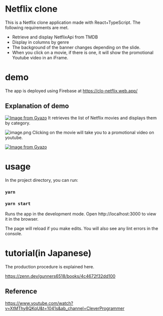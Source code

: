 # Netflix clone

This is a Netflix clone application made with React+TypeScript.
The following requirements are met.

- Retrieve and display NetflixApi from TMDB
- Display in columns by genre
- The background of the banner changes depending on the slide.
- When you click on a movie, if there is one, it will show the promotional Youtube video in an iFrame.

# demo

The app is deployed using Firebase at https://clo-netflix.web.app/

## Explanation of demo

[![Image from Gyazo](https://i.gyazo.com/6f7801ca81151b3c7cc41cd90a6022b4.jpg)](https://gyazo.com/6f7801ca81151b3c7cc41cd90a6022b4)
It retrieves the list of Netflix movies and displays them by category.

![image.png](https://qiita-image-store.s3.ap-northeast-1.amazonaws.com/0/397606/a92dea7f-beda-0ffd-c06c-00633c357eea.png)
Clicking on the movie will take you to a promotional video on youtube.

[![Image from Gyazo](https://i.gyazo.com/41ecc7d678ef3f21463e03860d56f0ff.gif)](https://gyazo.com/41ecc7d678ef3f21463e03860d56f0ff)

# usage

In the project directory, you can run:

### `yarn`

### `yarn start`

Runs the app in the development mode.
Open http://localhost:3000 to view it in the browser.

The page will reload if you make edits.
You will also see any lint errors in the console.

# tutorial(in Japanese)

The production procedure is explained here.

https://zenn.dev/gunners6518/books/4c4672f32dd100

## Reference

https://www.youtube.com/watch?v=XtMThy8QKqU&t=1041s&ab_channel=CleverProgrammer
